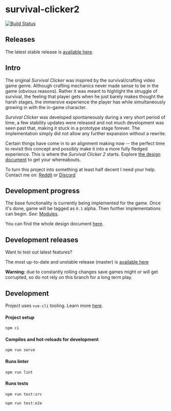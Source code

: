# survival-clicker2

[![Build Status](https://travis-ci.com/MantasPauliukonis/survival-clicker2.svg?branch=master)](https://travis-ci.com/MantasPauliukonis/survival-clicker2)

## Releases

The latest stable release is [available here](https://sc2.7777.lt).

## Intro

The original *Survival Clicker* was inspired by the survival/crafting video game genre. Although crafting mechanics never made sense to be in the game (obvious reasons). Rather it was meant to highlight the struggle of survival, the feeling that player gets when he just barely makes thought the harsh stages, the immersive experience the player has while simultaneously growing in with the in-game character.

*Survival Clicker* was developed spontaneously during a very short period of time, a few stability updates were released and not much development was seen past that, making it stuck in a prototype stage forever. The implementation simply did not allow any further expansion without a rewrite.

Certain things have come in to an alignment making now -- the perfect time to revisit this concept and possibly make it into a more fully fledged experience. This is where the *Survival Clicker 2* starts. Explore [the design document](docs/Design-Document/Design-Document-e000f04c-b05b-4dfc-83b0-3770f478d276.md) to get your whereabouts.

To turn this project into something at least half decent I need your help. Contact me on:
[Reddit](https://www.reddit.com/user/mantas6)
or
[Discord](https://discord.gg/DMXvm7W)

## Development progress

The base functionality is currently being implemented for the game. Once it's done, game will be tagged as `0.1` alpha. Then further implementations can begin. *See:* [Modules](docs/Design-Document/Modules-c911879c-ec8c-4106-86d0-a8b9468d5bb8.md).

You can find the whole design document [here](docs/Design-Document/Design-Document-e000f04c-b05b-4dfc-83b0-3770f478d276.md).

## Development releases

Want to test out latest features?

The most up-to-date and unstable release (master) is [available here](https://dev.sc2.7777.lt)

**Warning:** due to constantly rolling changes save games might or will get corrupted, so do not rely on this branch for a long term play.

## Development

Project uses `vue-cli` tooling. Learn more [here](https://cli.vuejs.org/guide/#cli).

#### Project setup
```
npm ci
```

#### Compiles and hot-reloads for development
```
npm run serve
```

#### Runs linter
```
npm run lint
```

#### Runs tests
```
npm run test:src

npm run test:e2e
```
